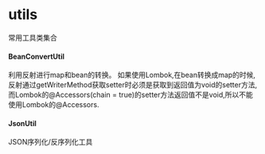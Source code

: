 # utils
常用工具类集合

#### BeanConvertUtil
利用反射进行map和bean的转换。
如果使用Lombok,在bean转换成map的时候,反射通过getWriterMethod获取setter时必须是获取到返回值为void的setter方法,而Lombok的@Accessors(chain = true)的setter方法返回值不是void,所以不能使用Lombok的@Accessors.

#### JsonUtil
JSON序列化/反序列化工具

